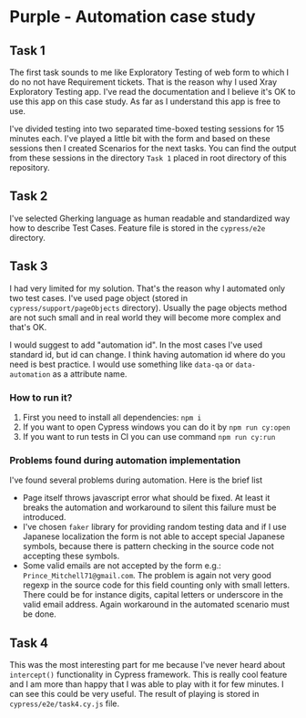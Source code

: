 # Purple - Automation case study

## Task 1
The first task sounds to me like Exploratory Testing of web form to which I do no not have Requirement tickets.
That is the reason why I used Xray Exploratory Testing app.
I've read the documentation and I believe it's OK to use this app on this case study.
As far as I understand this app is free to use.

I've divided testing into two separated time-boxed testing sessions for 15 minutes each.
I've played a little bit with the form and based on these sessions then I created Scenarios for the next tasks.
You can find the output from these sessions in the directory `Task 1` placed in root directory of this repository.

## Task 2
I've selected Gherking language as human readable and standardized way how to describe Test Cases.
Feature file is stored in the `cypress/e2e` directory.

## Task 3
I had very limited for my solution. That's the reason why I automated only two test cases.
I've used page object (stored in `cypress/support/pageObjects` directory).
Usually the page objects method are not such small and in real world they will become more complex and that's OK.

I would suggest to add "automation id". In the most cases I've used standard id, but id can change.
I think having automation id where do you need is best practice.
I would use something like `data-qa` or `data-automation` as a attribute name.

### How to run it?
1. First you need to install all dependencies: `npm i`
2. If you want to open Cypress windows you can do it by `npm run cy:open`
3. If you want to run tests in CI you can use command `npm run cy:run`

### Problems found during automation implementation
I've found several problems during automation. Here is the brief list
* Page itself throws javascript error what should be fixed. At least it breaks the automation and workaround to silent this failure must be introduced. 
* I've chosen `faker` library for providing random testing data and if I use Japanese localization the form is not able to accept special Japanese symbols, because there is pattern checking in the source code not accepting these symbols.
* Some valid emails are not accepted by the form e.g.: `Prince_Mitchell71@gmail.com`. The problem is again not very good regexp in the source code for this field counting only with small letters. There could be for instance digits, capital letters or underscore in the valid email address. Again workaround in the automated scenario must be done.

## Task 4
This was the most interesting part for me because I've never heard about `intercept()` functionality in Cypress framework.
This is really cool feature and I am more than happy that I was able to play with it for few minutes.
I can see this could be very useful.
The result of playing is stored in `cypress/e2e/task4.cy.js` file.
